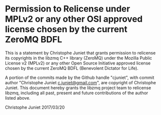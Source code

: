 # Permission to Relicense under MPLv2 or any other OSI approved license chosen by the current ZeroMQ BDFL

This is a statement by Christophe Juniet
that grants permission to relicense its copyrights in the libzmq C++
library (ZeroMQ) under the Mozilla Public License v2 (MPLv2) or any other
Open Source Initiative approved license chosen by the current ZeroMQ
BDFL (Benevolent Dictator for Life).

A portion of the commits made by the Github handle "cjuniet", with
commit author "Christophe Juniet <c.juniet@gmail.com>", are copyright of Christophe Juniet.
This document hereby grants the libzmq project team to relicense libzmq,
including all past, present and future contributions of the author listed above.

Christophe Juniet
2017/03/20
